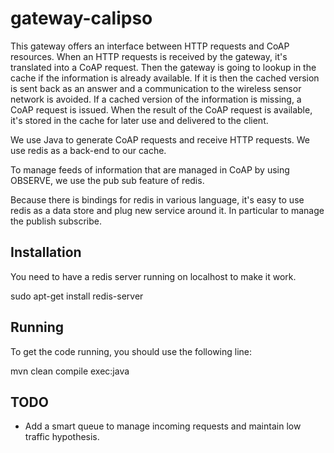 gateway-calipso
===============

This gateway offers an interface between HTTP requests and CoAP
resources. When an HTTP requests is received by the gateway, it's
translated into a CoAP request. Then the gateway is going to lookup in
the cache if the information is already available. If it is then the
cached version is sent back as an answer and a communication to the
wireless sensor network is avoided. If a cached version of the
information is missing, a CoAP request is issued. When the result of the
CoAP request is available, it's stored in the cache for later use and
delivered to the client.

We use Java to generate CoAP requests and receive HTTP requests. We use
redis as a back-end to our cache.

To manage feeds of information that are managed in CoAP by using
OBSERVE, we use the pub sub feature of redis.

Because there is bindings for redis in various language, it's easy to
use redis as a data store and plug new service around it. In particular
to manage the publish subscribe.

Installation
------------

You need to have a redis server running on localhost to make it work.

  sudo apt-get install redis-server

Running
-------

To get the code running, you should use the following line:

  mvn clean compile exec:java

TODO
----

- Add a smart queue to manage incoming requests and maintain low traffic
  hypothesis.
